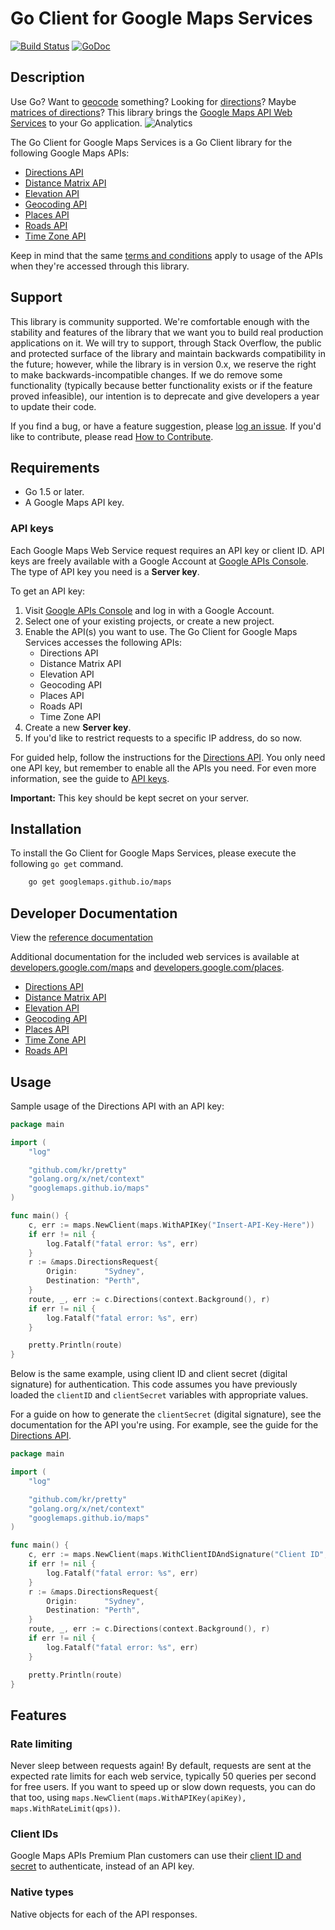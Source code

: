Go Client for Google Maps Services
==================================

[![Build Status](https://travis-ci.org/googlemaps/google-maps-services-go.svg?branch=master)](https://travis-ci.org/googlemaps/google-maps-services-go)
[![GoDoc](https://godoc.org/googlemaps.github.io/maps?status.svg)](https://godoc.org/googlemaps.github.io/maps)

## Description

Use Go? Want to [geocode][Geocoding API] something? Looking for [directions][Directions API]?
Maybe [matrices of directions][Distance Matrix API]? This library brings the [Google Maps API Web
Services] to your Go application.
![Analytics](https://maps-ga-beacon.appspot.com/UA-12846745-20/google-maps-services-go/readme?pixel)

The Go Client for Google Maps Services is a Go Client library for the following Google Maps
APIs:

- [Directions API]
- [Distance Matrix API]
- [Elevation API]
- [Geocoding API]
- [Places API]
- [Roads API]
- [Time Zone API]

Keep in mind that the same [terms and conditions](https://developers.google.com/maps/terms) apply
to usage of the APIs when they're accessed through this library.

## Support

This library is community supported. We're comfortable enough with the stability and features of
the library that we want you to build real production applications on it. We will try to support,
through Stack Overflow, the public and protected surface of the library and maintain backwards
compatibility in the future; however, while the library is in version 0.x, we reserve the right
to make backwards-incompatible changes. If we do remove some functionality (typically because
better functionality exists or if the feature proved infeasible), our intention is to deprecate
and give developers a year to update their code.

If you find a bug, or have a feature suggestion, please [log an issue][issues]. If you'd like to
contribute, please read [How to Contribute][contrib].

## Requirements

- Go 1.5 or later.
- A Google Maps API key.

### API keys

Each Google Maps Web Service request requires an API key or client ID. API keys
are freely available with a Google Account at
[Google APIs Console][API Console]. The type of API key you need is a **Server key**.

To get an API key:

 1. Visit [Google APIs Console][API Console] and log in with
    a Google Account.
 1. Select one of your existing projects, or create a new project.
 1. Enable the API(s) you want to use. The Go Client for Google Maps Services
    accesses the following APIs:
    - Directions API
    - Distance Matrix API
    - Elevation API
    - Geocoding API
    - Places API
    - Roads API
    - Time Zone API
 1. Create a new **Server key**.
 1. If you'd like to restrict requests to a specific IP address, do so now.

For guided help, follow the instructions for the [Directions API][directions-key].
You only need one API key, but remember to enable all the APIs you need.
For even more information, see the guide to [API keys][apikey].

**Important:** This key should be kept secret on your server.

## Installation

To install the Go Client for Google Maps Services, please execute the following `go get` command.

```bash
    go get googlemaps.github.io/maps
```

## Developer Documentation

View the [reference documentation](https://godoc.org/googlemaps.github.io/maps)

Additional documentation for the included  web services is available at
[developers.google.com/maps][Maps documentation] and
[developers.google.com/places][Places documentation].

- [Directions API]
- [Distance Matrix API]
- [Elevation API]
- [Geocoding API]
- [Places API]
- [Time Zone API]
- [Roads API]

## Usage

Sample usage of the Directions API with an API key:

```go
package main

import (
	"log"

	"github.com/kr/pretty"
	"golang.org/x/net/context"
	"googlemaps.github.io/maps"
)

func main() {
	c, err := maps.NewClient(maps.WithAPIKey("Insert-API-Key-Here"))
	if err != nil {
		log.Fatalf("fatal error: %s", err)
	}
	r := &maps.DirectionsRequest{
		Origin:      "Sydney",
		Destination: "Perth",
	}
	route, _, err := c.Directions(context.Background(), r)
	if err != nil {
		log.Fatalf("fatal error: %s", err)
	}

	pretty.Println(route)
}
```

Below is the same example, using client ID and client secret (digital signature)
for authentication. This code assumes you have previously loaded the `clientID`
and `clientSecret` variables with appropriate values.

For a guide on how to generate the `clientSecret` (digital signature), see the
documentation for the API you're using. For example, see the guide for the
[Directions API][directions-client-id].

```go
package main

import (
	"log"

	"github.com/kr/pretty"
	"golang.org/x/net/context"
	"googlemaps.github.io/maps"
)

func main() {
	c, err := maps.NewClient(maps.WithClientIDAndSignature("Client ID", "Client Secret"))
	if err != nil {
		log.Fatalf("fatal error: %s", err)
	}
	r := &maps.DirectionsRequest{
		Origin:      "Sydney",
		Destination: "Perth",
	}
	route, _, err := c.Directions(context.Background(), r)
	if err != nil {
		log.Fatalf("fatal error: %s", err)
	}

	pretty.Println(route)
}
```

## Features

### Rate limiting

Never sleep between requests again! By default, requests are sent at the expected rate limits for
each web service, typically 50 queries per second for free users. If you want to speed up or slow
down requests, you can do that too, using `maps.NewClient(maps.WithAPIKey(apiKey), maps.WithRateLimit(qps))`.

### Client IDs

Google Maps APIs Premium Plan customers can use their [client ID and secret][clientid] to authenticate,
instead of an API key.

### Native types

Native objects for each of the API responses.

[apikey]: https://developers.google.com/maps/faq#keysystem
[clientid]: https://developers.google.com/maps/documentation/business/webservices/auth

[API Console]: https://developers.google.com/console
[Maps documentation]: https://developers.google.com/maps/
[Places documentation]: https://developers.google.com/places/

[Google Maps API Web Services]: https://developers.google.com/maps/documentation/webservices/
[Directions API]: https://developers.google.com/maps/documentation/directions/
[directions-client-id]: https://developers.google.com/maps/documentation/directions/get-api-key#client-id
[directions-key]: https://developers.google.com/maps/documentation/directions/get-api-key#key
[Distance Matrix API]: https://developers.google.com/maps/documentation/distancematrix/
[Elevation API]: https://developers.google.com/maps/documentation/elevation/
[Geocoding API]: https://developers.google.com/maps/documentation/geocoding/
[Places API]: https://developers.google.com/places/web-service/
[Roads API]: https://developers.google.com/maps/documentation/roads/
[Time Zone API]: https://developers.google.com/maps/documentation/timezone/

[issues]: https://github.com/googlemaps/google-maps-services-go/issues
[contrib]: https://github.com/googlemaps/google-maps-services-go/blob/master/CONTRIB.md
